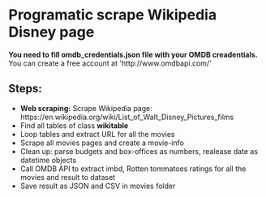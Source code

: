 <h1>Programatic scrape Wikipedia Disney page</h1>

<p><b>You need to fill omdb_credentials.json file with your OMDB creadentials.</b> You can create a free account at 'http://www.omdbapi.com/'</p>

<h2>Steps:</h2>
<ul>
    <li><b>Web scraping:</b> Scrape Wikipedia page: https://en.wikipedia.org/wiki/List_of_Walt_Disney_Pictures_films</li>
    <li>Find all tables of class <b>wikitable</b></li>
    <li>Loop tables and extract URL for all the movies</li>
    <li>Scrape all movies pages and create a movie-info</li>
    <li>Clean up: parse budgets and box-offices as numbers, realease date as datetime objects</li>
    <li>Call OMDB API to extract imbd, Rotten tommatoes ratings for all the movies and result to dataset</li>
    <li>Save result as JSON and CSV in movies folder</li>
</ul>